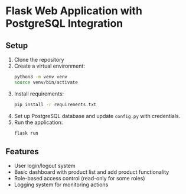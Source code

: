 # Flask Web Application with PostgreSQL Integration

## Setup
1. Clone the repository
2. Create a virtual environment:
   ```bash
   python3 -m venv venv
   source venv/bin/activate
   ```
3. Install requirements:
   ```bash
   pip install -r requirements.txt
   ```
4. Set up PostgreSQL database and update `config.py` with credentials.
5. Run the application:
   ```bash
   flask run
   ```

## Features
- User login/logout system
- Basic dashboard with product list and add product functionality
- Role-based access control (read-only for some roles)
- Logging system for monitoring actions
